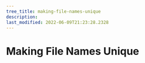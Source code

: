 ```yaml
---
tree_title: making-file-names-unique
description: 
last_modified: 2022-06-09T21:23:28.2328
---
```


# Making File Names Unique
